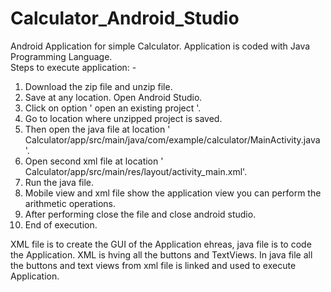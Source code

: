 # Calculator_Android_Studio
Android Application for simple Calculator. Application is coded with Java Programming Language.  
Steps to execute application: -  
  1) Download the zip file and unzip file. 
  2) Save at any location. Open Android Studio. 
  3) Click on option ' open an existing project '. 
  4) Go to location where unzipped project is saved. 
  5) Then open the java file at location ' Calculator/app/src/main/java/com/example/calculator/MainActivity.java '. 
  6) Open second xml file at location ' Calculator/app/src/main/res/layout/activity_main.xml'. 
  7) Run the java file. 
  8) Mobile view and xml file show the application view you can perform the arithmetic operations. 
  9) After performing close the file and close android studio. 
  10) End of execution. 

XML file is to create the GUI of the Application ehreas, java file is to code the Application. 
XML is hving all the buttons and TextViews. 
In java file all the buttons and text views from xml file is linked and used to execute Application.
